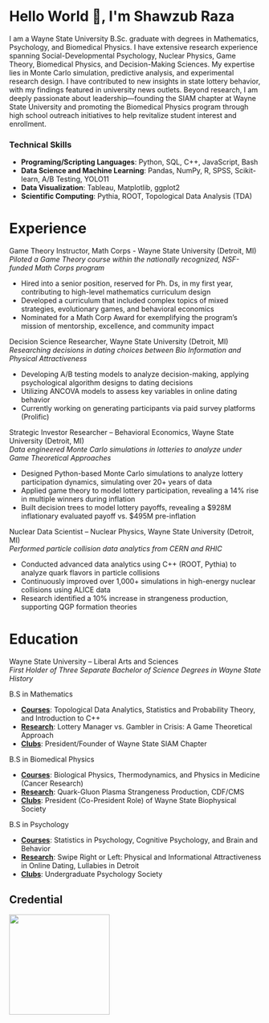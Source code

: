 # Hello World 👋,  I'm Shawzub Raza

I am a Wayne State University B.Sc. graduate with degrees in Mathematics, Psychology, and Biomedical Physics. I have extensive research experience spanning Social-Developmental Psychology, Nuclear Physics, Game Theory, Biomedical Physics, and Decision-Making Sciences. My expertise lies in Monte Carlo simulation, predictive analysis, and experimental research design. I have contributed to new insights in state lottery behavior, with my findings featured in university news outlets. Beyond research, I am deeply passionate about leadership—founding the SIAM chapter at Wayne State University and promoting the Biomedical Physics program through high school outreach initiatives to help revitalize student interest and enrollment.

### Technical Skills
- **Programing/Scripting Languages**: Python, SQL, C++, JavaScript, Bash 
- **Data Science and Machine Learning**: Pandas, NumPy, R, SPSS, Scikit-learn, A/B Testing, YOLO11
- **Data Visualization**: Tableau, Matplotlib, ggplot2
- **Scientific Computing**: Pythia, ROOT, Topological Data Analysis (TDA) 


# Experience 
Game Theory Instructor, Math Corps - Wayne State University (Detroit, MI)                            
_Piloted a Game Theory course within the nationally recognized, NSF-funded Math Corps program_
- Hired into a senior position, reserved for Ph. Ds, in my first year, contributing to high-level mathematics curriculum design
- Developed a curriculum that included complex topics of mixed strategies, evolutionary games, and behavioral economics
- Nominated for a Math Corp Award for exemplifying the program’s mission of mentorship, excellence, and community impact

Decision Science Researcher, Wayne State University (Detroit, MI)                                                                            
_Researching decisions in dating choices between Bio Information and Physical Attractiveness_
- Developing A/B testing models to analyze decision-making, applying psychological algorithm designs to dating decisions
- Utilizing ANCOVA models to assess key variables in online dating behavior
- Currently working on generating participants via paid survey platforms (Prolific)

Strategic Investor Researcher – Behavioral Economics, Wayne State University (Detroit, MI)                       
_Data engineered Monte Carlo simulations in lotteries to analyze under Game Theoretical Approaches_
- Designed Python-based Monte Carlo simulations to analyze lottery participation dynamics, simulating over 20+ years of data
- Applied game theory to model lottery participation, revealing a 14% rise in multiple winners during inflation
- Built decision trees to model lottery payoffs, revealing a $928M inflationary evaluated payoff vs. $495M pre-inflation

Nuclear Data Scientist – Nuclear Physics, Wayne State University (Detroit, MI)                                                     
_Performed particle collision data analytics from CERN and RHIC_
- Conducted advanced data analytics using C++ (ROOT, Pythia) to analyze quark flavors in particle collisions
- Continuously improved over 1,000+ simulations in high-energy nuclear collisions using ALICE data
- Research identified a 10% increase in strangeness production, supporting QGP formation theories







# Education
Wayne State University – Liberal Arts and Sciences   	                                                                                                           
_First Holder of Three Separate Bachelor of Science Degrees in Wayne State History_                                                                         

B.S in Mathematics							         	                                                            
- <ins>**Courses**</ins>: Topological Data Analytics, Statistics and Probability Theory, and Introduction to C++
- <ins>**Research**</ins>: Lottery Manager vs. Gambler in Crisis: A Game Theoretical Approach
- <ins>**Clubs**</ins>: President/Founder of Wayne State SIAM Chapter

B.S in Biomedical Physics									 
- <ins>**Courses**</ins>: Biological Physics, Thermodynamics, and Physics in Medicine (Cancer Research)
- <ins>**Research**</ins>: Quark-Gluon Plasma Strangeness Production, CDF/CMS
- <ins>**Clubs**</ins>: President (Co-President Role) of Wayne State Biophysical Society

B.S in Psychology									 
- <ins>**Courses**</ins>: Statistics in Psychology, Cognitive Psychology, and Brain and Behavior
- <ins>**Research**</ins>: Swipe Right or Left: Physical and Informational Attractiveness in Online Dating, Lullabies in Detroit
- <ins>**Clubs**</ins>: Undergraduate Psychology Society

## Credential
<img src="https://github.com/user-attachments/assets/0ced8d5c-47c6-463d-9e12-019cf7e07618" width="200">
